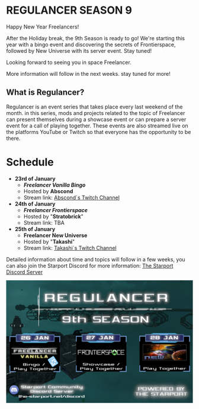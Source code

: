 # REGULANCER SEASON 9

Happy New Year Freelancers!

After the Holiday break, the 9th Season is ready to go!
We're starting this year with a bingo event and discovering the secrets of Frontierspace, followed by New Universe with its server event. Stay tuned!

Looking forward to seeing you in space Freelancer.

More information will follow in the next weeks. stay tuned for more!

## What is Regulancer?
  
Regulancer is an event series that takes place every last weekend of the month. in this series, mods and projects related to the topic of Freelancer can present themselves during a showcase event or can prepare a server event for a call of playing together. These events are also streamed live on the platforms YouTube or Twitch so that everyone has the opportunity to be there.

# Schedule

 - **23rd of January**
	 - ***Freelancer Vanilla Bingo***
	 - Hosted by **Abscond**
	 - Stream link: [Abscond´s Twitch Channel](https://www.twitch.tv/abscondpt)
 - **24th of January**
	 - ***Freelancer Frontierspace***
	 - Hosted by "**Stratobrick**"
	 - Stream link: TBA
 - **25th of January**
	 - **Freelancer New Universe** 
	 - Hosted by "**Takashi**"
	 - Stream link: [Takashi´s Twitch Channel](https://www.twitch.tv/drctakashi)

Detailed information about time and topics will follow in a few weeks, you can also join the Starport Discord for more information:  [The Starport Discord Server](https://discord.com/invite/c6wtsBk)

![Regulancer 9th Season Flyer](./regulancer_s9_flyer.png)




